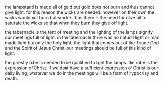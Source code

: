 the lampstand is made all of gold but gold does not burn and thus cannot give
light. for this reason the wicks are needed. however on their own the wicks would
not burn but smoke. thus there is the need for olive oil to saturate the wicks
so that when they burn they give off light.

the tabernacle is the tent of meeting and the lighting of the lamps signify our meetings full of light. in the tabernacle there was no natural light or man made light but only the holy light, the light that comes out of the Triune God and the Spirit of Jesus Christ. our meetings should be full of this kind of light.

the priestly robe is needed to be qualified to light the lamps. the robe is the expression of Christ. if we dont have a sufficient expression of Christ is our daily living, whatever we do in the meetings will be a form of hypocrisy and death.
